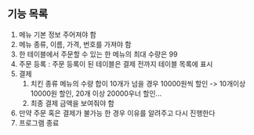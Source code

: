 ## 기능 목록
1. 메뉴 기본 정보 주어져야 함
2. 메뉴 종류, 이름, 가격, 번호를 가져야 함
3. 한 테이블에서 주문할 수 있는 한 메뉴의 최대 수량은 99
4. 주문 등록 : 주문 등록이 된 테이블은 결제 전까지 테이블 목록에 표시
5. 결제
   1. 치킨 종류 메뉴의 수량 합이 10개가 넘을 경우 10000원씩 할인
      -> 10개이상 10000원 할인, 20개 이상 20000우너 할인...
   2. 최종 결제 금액을 보여줘야 함
6. 만약 주문 혹은 결제가 불가능 한 경우 이유를 알려주고 다시 진행한다
8. 프로그램 종료